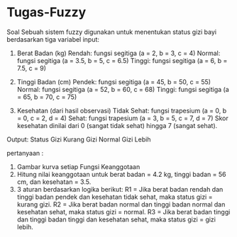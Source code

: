 # Tugas-Fuzzy

Soal <tb>
Sebuah sistem fuzzy digunakan untuk menentukan status gizi bayi berdasarkan tiga variabel input:

1. Berat Badan (kg) <tb>
Rendah: fungsi segitiga (a = 2, b = 3, c = 4)
Normal: fungsi segitiga (a = 3.5, b = 5, c = 6.5)
Tinggi: fungsi segitiga (a = 6, b = 7.5, c = 9)

2. Tinggi Badan (cm)
Pendek: fungsi segitiga (a = 45, b = 50, c = 55)
Normal: fungsi segitiga (a = 52, b = 60, c = 68)
Tinggi: fungsi segitiga (a = 65, b = 70, c = 75)

3. Kesehatan (dari hasil observasi)
Tidak Sehat: fungsi trapesium (a = 0, b = 0, c = 2, d = 4)
Sehat: fungsi trapesium (a = 3, b = 5, c = 7, d = 7)
Skor kesehatan dinilai dari 0 (sangat tidak sehat) hingga 7 (sangat sehat).

Output: Status Gizi
Kurang Gizi
Normal
Gizi Lebih

pertanyaan :
1. Gambar kurva setiap Fungsi Keanggotaan
2. Hitung nilai keanggotaan untuk berat badan = 4.2 kg, tinggi badan = 56 cm, dan kesehatan = 3.5.
3. 3 aturan  berdasarkan logika berikut:
R1 = Jika berat badan rendah dan tinggi badan pendek dan kesehatan tidak sehat, maka status gizi = kurang gizi.
R2 = Jika berat badan normal dan tinggi badan normal dan kesehatan sehat, maka status gizi = normal.
R3 = Jika berat badan tinggi dan tinggi badan tinggi dan kesehatan sehat, maka status gizi = gizi lebih.
